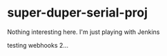 # super-duper-serial-proj
Nothing interesting here. I'm just playing with Jenkins

testing webhooks 2...
